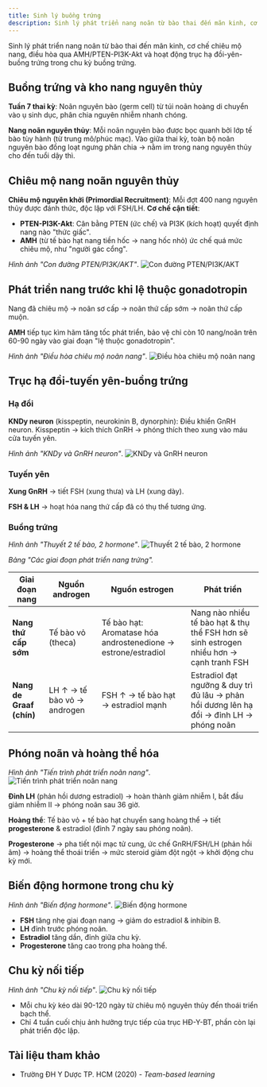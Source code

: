 ```yaml
---
title: Sinh lý buồng trứng
description: Sinh lý phát triển nang noãn từ bào thai đến mãn kinh, cơ chế chiêu mộ nang, điều hòa qua AMH/PTEN-PI3K-Akt và hoạt động trục hạ đồi-yên-buồng trứng trong chu kỳ buồng trứng.
---
```


Sinh lý phát triển nang noãn từ bào thai đến mãn kinh, cơ chế chiêu mộ nang, điều hòa qua AMH/PTEN-PI3K-Akt và hoạt động trục hạ đồi-yên-buồng trứng trong chu kỳ buồng trứng.

## Buồng trứng và kho nang nguyên thủy

**Tuần 7 thai kỳ**: Noãn nguyên bào (germ cell) từ túi noãn hoàng di chuyển vào ụ sinh dục, phân chia nguyên nhiễm nhanh chóng.

**Nang noãn nguyên thủy**: Mỗi noãn nguyên bào được bọc quanh bởi lớp tế bào tùy hành (từ trung mô/phúc mạc). Vào giữa thai kỳ, toàn bộ noãn nguyên bào đồng loạt ngưng phân chia → nằm im trong nang nguyên thủy cho đến tuổi dậy thì.

## Chiêu mộ nang noãn nguyên thủy

**Chiêu mộ nguyên khởi (Primordial Recruitment)**: Mỗi đợt 400 nang nguyên thủy được đánh thức, độc lập với FSH/LH. **Cơ chế cận tiết**:

- **PTEN-PI3K-Akt**: Cân bằng PTEN (ức chế) và PI3K (kích hoạt) quyết định nang nào "thức giấc".
- **AMH** (từ tế bào hạt nang tiền hốc → nang hốc nhỏ) ức chế quá mức chiêu mộ, như "người gác cổng".<br>

_Hình ảnh "Con đường PTEN/PI3K/AKT"_.
![Con đường PTEN/PI3K/AKT](./_images/sinh-ly/con-duong-pten-pi3k-akt.png)

## Phát triển nang trước khi lệ thuộc gonadotropin

Nang đã chiêu mộ → noãn sơ cấp → noãn thứ cấp sớm → noãn thứ cấp muộn.

**AMH** tiếp tục kìm hãm tăng tốc phát triển, bảo vệ chỉ còn 10 nang/noãn trên 60-90 ngày vào giai đoạn "lệ thuộc gonadotropin".

_Hình ảnh "Điều hòa chiêu mộ noãn nang"_.
![Điều hòa chiêu mộ noãn nang](./_images/sinh-ly/dieu-hoa-chieu-mo-noan-nang.png)

## Trục hạ đồi-tuyến yên-buồng trứng

### Hạ đồi

**KNDy neuron** (kisspeptin, neurokinin B, dynorphin): Điều khiển GnRH neuron. Kisspeptin → kích thích GnRH → phóng thích theo xung vào máu cửa tuyến yên.

_Hình ảnh "KNDy và GnRH neuron"_.
![KNDy và GnRH neuron](./_images/sinh-ly/lien-quan-giua-kndy-neutron-va-gnrh-neutro.png)

### Tuyến yên

**Xung GnRH** → tiết FSH (xung thưa) và LH (xung dày).

**FSH & LH** → hoạt hóa nang thứ cấp đã có thụ thể tương ứng.

### Buồng trứng

_Hình ảnh "Thuyết 2 tế bào, 2 hormone"_.
![Thuyết 2 tế bào, 2 hormone](./_images/sinh-ly/thuyet-2-te-bai-2-hormone.png)

_Bảng "Các giai đoạn phát triển nang trứng"._

| Giai đoạn nang           | Nguồn androgen              | Nguồn estrogen                                                | Phát triển                                                                               |
| ------------------------ | --------------------------- | ------------------------------------------------------------- | ---------------------------------------------------------------------------------------- |
| **Nang thứ cấp sớm**     | Tế bào vỏ (theca)           | Tế bào hạt: Aromatase hóa androstenedione → estrone/estradiol | Nang nào nhiều tế bào hạt & thụ thể FSH hơn sẽ sinh estrogen nhiều hơn → cạnh tranh FSH  |
| **Nang de Graaf (chín)** | LH ↑ → tế bào vỏ → androgen | FSH ↑ → tế bào hạt → estradiol mạnh                           | Estradiol đạt ngưỡng & duy trì đủ lâu → phản hồi dương lên hạ đồi → đỉnh LH → phóng noãn |

## Phóng noãn và hoàng thể hóa

_Hình ảnh "Tiến trình phát triển noãn nang"_.
![Tiến trình phát triển noãn nang](./_images/sinh-ly/tien-trinh-phat-trien-cua-noan-nang.png)

**Đỉnh LH** (phản hồi dương estradiol) → hoàn thành giảm nhiễm I, bắt đầu giảm nhiễm II → phóng noãn sau 36 giờ.

**Hoàng thể**: Tế bào vỏ + tế bào hạt chuyển sang hoàng thể → tiết **progesterone** & estradiol (đỉnh 7 ngày sau phóng noãn).

**Progesterone** → pha tiết nội mạc tử cung, ức chế GnRH/FSH/LH (phản hồi âm) → hoàng thể thoái triển → mức steroid giảm đột ngột → khởi động chu kỳ mới.

## Biến động hormone trong chu kỳ

_Hình ảnh "Biến động hormone"_.
![Biến động hormone](./_images/sinh-ly/bien-dong-cua-cac-hormon-tuyen-yen-va-steroids-sinh-duc-trong-chu-ky-buong-trung.png)

- **FSH** tăng nhẹ giai đoạn nang → giảm do estradiol & inhibin B.
- **LH** đỉnh trước phóng noãn.
- **Estradiol** tăng dần, đỉnh giữa chu kỳ.
- **Progesterone** tăng cao trong pha hoàng thể.

## Chu kỳ nối tiếp

_Hình ảnh "Chu kỳ nối tiếp"_.
![Chu kỳ nối tiếp](./_images/sinh-ly/cac-chu-ky-buong-trung-noi-tiep-nhau.png)

- Mỗi chu kỳ kéo dài 90-120 ngày từ chiêu mộ nguyên thủy đến thoái triển bạch thể.
- Chỉ 4 tuần cuối chịu ảnh hưởng trực tiếp của trục HĐ-Y-BT, phần còn lại phát triển độc lập.

## Tài liệu tham khảo

- Trường ĐH Y Dược TP. HCM (2020) - _Team-based learning_
